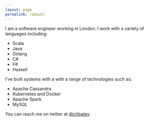 ```yaml
---
layout: page
permalink: /about/
---
```


I am a software engineer working in London. I work with a variety of
languages including:

* Scala
* Java
* Golang
* C#
* F#
* Haskell

I've built systems with a with a range of technologies such as:

* Apache Cassandra
* Kubernetes and Docker
* Apache Spark
* MySQL

You can reach me on twitter at [@chbatey](https://twitter.com/chbatey).
